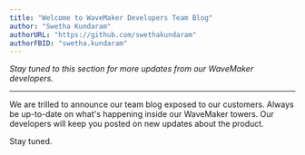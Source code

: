 ```yaml
---
title: "Welcome to WaveMaker Developers Team Blog"
author: "Swetha Kundaram"
authorURL: "https://github.com/swethakundaram"
authorFBID: "swetha.kundaram"
---
```

*Stay tuned to this section for more updates from our WaveMaker developers.*

---
We are trilled to announce our team blog exposed to our customers. Always be up-to-date on what's happening inside our WaveMaker towers. Our developers will keep you posted on new updates about the product. 

Stay tuned. 


